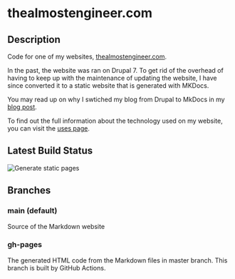 # thealmostengineer.com 

## Description

Code for one of my websites, [thealmostengineer.com](http://thealmostengineer.com). 

In the past, the website was ran on Drupal 7. To get rid of the overhead of 
having to keep up with the maintenance of updating the website, 
I have since converted it to a static website that is generated with MKDocs. 

You may read up on why I swtiched my blog from Drupal to MkDocs in my 
[blog post](http://thealmostengineer.com/technology/2019.12.21-switched-blog-from-drupal-to-mkdocs/).

To find out the full information about the technology used on my website, you can visit the 
[uses page](http://thealmostengineer.com/uses).

## Latest Build Status

![Generate static pages](https://github.com/almostengr/almostengrwebsite/workflows/Generate%20static%20pages/badge.svg?branch=master)

## Branches 

### main (default)

Source of the Markdown website 

### gh-pages 

The generated HTML code from the Markdown files in master branch. This branch is built by GitHub Actions.
